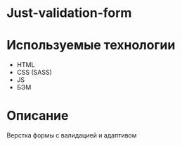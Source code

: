 # Just-validation-form
# Используемые технологии
- HTML
- CSS (SASS)
- JS
- БЭМ
# Описание
Верстка формы с валидацией и адаптивом
